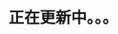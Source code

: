 <!--
 * @Description:
 * @Version: 2.0
 * @Autor: FloatingDream
 * @Date: 2023-05-17 20:30:51
 * @LastEditors: FloatingDream
 * @LastEditTime: 2023-05-20 22:50:54
-->

# 正在更新中。。。
